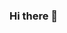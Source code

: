 ### Hi there 👋

<!--
**Kalyan1003/Kalyan1003** is a ✨ _special_ ✨ repository because its `README.md` (this file) appears on your GitHub profile.

Here are some ideas to get you started:

- 🔭 I’m currently working on assignments
- 🌱 I’m currently learning web apps
- 👯 I’m looking to collaborate on facebook
- 🤔 I’m looking for help with 
- 💬 Ask me about self introduction
- 📫 How to reach me: Through whatsapp
- 😄 Pronouns: Him/Her
- ⚡ Fun fact: I'M joking
-->
